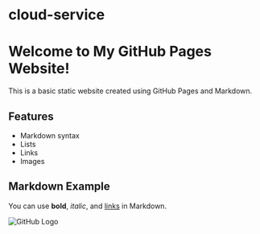 # cloud-service

# Welcome to My GitHub Pages Website!

This is a basic static website created using GitHub Pages and Markdown.

## Features
- Markdown syntax
- Lists
- Links
- Images

## Markdown Example
You can use **bold**, *italic*, and [links](https://www.example.com) in Markdown.

![GitHub Logo](https://github.githubassets.com/images/modules/logos_page/GitHub-Mark.png)

